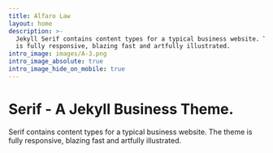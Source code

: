 ```yaml
---
title: Alfaro Law
layout: home
description: >-
  Jekyll Serif contains content types for a typical business website. The theme
  is fully responsive, blazing fast and artfully illustrated.
intro_image: images/A-3.png
intro_image_absolute: true
intro_image_hide_on_mobile: true
---
```


# Serif - A Jekyll Business Theme.

Serif contains content types for a typical business website. The theme is fully responsive, blazing fast and artfully illustrated.
